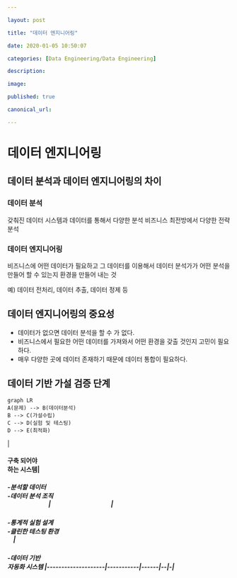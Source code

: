 ```yaml
---

layout: post

title: "데이터 엔지니어링"

date: 2020-01-05 10:50:07

categories: [Data Engineering/Data Engineering]

description:

image:

published: true

canonical_url:

---
```


﻿데이터 엔지니어링
=================

데이터 분석과 데이터 엔지니어링의 차이
--------------------------------------

### 데이터 분석

갖춰진 데이터 시스템과 데이터를 통해서 다양한 분석 비즈니스 최전방에서 다양한 전략 분석

### 데이터 엔지니어링

비즈니스에 어떤 데이터가 필요하고 그 데이터를 이용해서 데이터 분석가가 어떤 분석을 만들어 할 수 있는지 환경을 만들어 내는 것

예) 데이터 전처리, 데이터 추출, 데이터 정제 등

데이터 엔지니어링의 중요성
--------------------------

-	데이터가 없으면 데이터 분석을 할 수 가 없다.
-	비즈니스에서 필요한 어떤 데이터를 가져와서 어떤 환경을 갖출 것인지 고민이 필요하다.
-	매우 다양한 곳에 데이터 존재하기 때문에 데이터 통합이 필요하다.

데이터 기반 가설 검증 단계
--------------------------

```mermaid
graph LR
A(문제) --> B(데이터분석)
B --> C(가설수립)
C --> D(실험 및 테스팅)
D --> E(최적화)
```

|<h4>구축 되어야<br>하는 시스템| <h5>-분석할 데이터 <br> -데이터 분석 조직<br>&nbsp;&nbsp;&nbsp;&nbsp;&nbsp;&nbsp;&nbsp;&nbsp;&nbsp;&nbsp;&nbsp;&nbsp;&nbsp;&nbsp;&nbsp;&nbsp;&nbsp;&nbsp;&nbsp;&nbsp;&nbsp;&nbsp;&nbsp;&nbsp;&nbsp;&nbsp;&nbsp;&nbsp;|&nbsp;&nbsp;&nbsp;&nbsp;&nbsp;&nbsp;&nbsp;&nbsp;&nbsp;&nbsp;&nbsp;&nbsp;&nbsp;&nbsp;&nbsp;&nbsp;&nbsp;&nbsp;&nbsp;&nbsp;&nbsp;&nbsp;&nbsp;&nbsp;&nbsp;&nbsp;&nbsp;&nbsp;&nbsp;&nbsp;&nbsp;&nbsp;&nbsp;&nbsp;&nbsp;&nbsp;&nbsp;&nbsp;&nbsp;&nbsp;&nbsp;|<h5> -통계적 실험 설계 <br> -클린한 테스팅 환경<br>&nbsp;&nbsp;&nbsp;&nbsp;|<h5>-데이터 기반 <br> 자동화 시스템 |--------------------|-----------|------|--|-|
